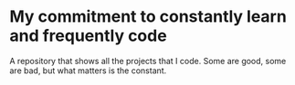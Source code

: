 # My commitment to constantly learn and frequently code

A repository that shows all the projects that I code. Some are good, some are bad, but what matters is the constant.
